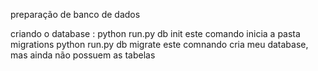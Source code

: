 preparação de banco de dados

criando o database :
python run.py db init
este comando inicia a pasta migrations
python run.py db migrate
este comnando cria meu database, mas ainda não possuem as tabelas 
